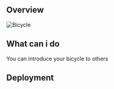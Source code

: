 ## Overview
![Bicycle](https://user-images.githubusercontent.com/65278048/85391400-140e9800-b585-11ea-9a93-753e815d0ee1.jpg)

## What can i do
You can introduce your bicycle to others

## Deployment
